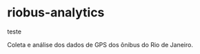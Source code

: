 riobus-analytics
================
teste

Coleta e análise dos dados de GPS dos ônibus do Rio de Janeiro.
